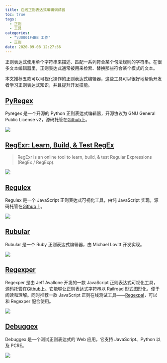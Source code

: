 ```yaml
---
title: 在线正则表达式编辑调试器
toc: true
tags:
  - 正则
  - 工具
categories:
  - "\U0001F4BB 工作"
  - 正则
date: 2020-09-08 12:27:56
---
```


正则表达式使用单个字符串来描述、匹配一系列符合某个句法规则的字符串。在很多文本编辑器里，正则表达式通常被用来检索、替换那些符合某个模式的文本。

本文推荐五款可以可视化操作的正则表达式编辑器，这些工具可以很好地帮助开发者学习正则表达式知识，并且提升开发技能。

## [PyRegex](http://www.pyregex.com/)

Pyregex 是一个开源的 Python 正则表达式编辑器，开源协议为 GNU General Public License v2，源码托管在[Github](https://github.com/rscarvalho/pyregex)上。

![](https://cdn.jiler.cn/techug/uploads/2014/11/5476dabc494a3.jpg)


## [RegExr: Learn, Build, & Test RegEx](https://regexr.com/)

> RegExr is an online tool to learn, build, & test Regular Expressions (RegEx / RegExp).

![](/images/regexr.png)

## [Regulex](http://jex.im/regulex/)

Regulex 是一个 JavaScript 正则表达式可视化工具，由纯 JavaScript 实现，源码托管在[Github](https://github.com/JexCheng/regulex)上。

![](https://cdn.jiler.cn/techug/uploads/2014/11/5476d50b75c3a.jpg)


## [Rubular](http://rubular.com/r/xfQHocREGj)


Rubular 是一个 Ruby 正则表达式编辑器，由 Michael Lovitt 开发实现。

![](https://cdn.jiler.cn/techug/uploads/2014/11/5476d96a1da66.jpg)

## [Regexper](http://www.regexper.com/)

Regexper 是由 Jeff Avallone 开发的一款 JavaScript 正则表达式可视化工具，源码托管在[Github](https://github.com/javallone/regexper)上。它能够让正则表达式字符串以 Railroad 形式图形化，便于阅读和理解。同时推荐一款 JavaScript 正则在线测试工具——[Regexpal](http://regexpal.com/)，可以和 Regexper 配合使用。

![](https://cdn.jiler.cn/techug/uploads/2014/11/5476dc26aa277.jpg)

## [Debuggex](https://www.debuggex.com/)

Debuggex 是一个测试正则表达式的 Web 应用，它支持 JavaScript、Python 以及 PCRE。

![](https://cdn.jiler.cn/techug/uploads/2014/11/5476dd162cb98.jpg)
